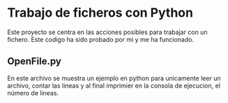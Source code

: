 <h1> Trabajo de ficheros con Python</h1>
<p>Este proyecto se centra en las acciones posibles para trabajar con un fichero. Este codigo ha sido probado por mi y me ha funcionado.</p>

<h2>OpenFile.py</h2>
<p>En este archivo se muestra un ejemplo en python para unicamente leer un archivo, contar las lineas y al final imprimier en la consola de ejecucion, el número de lineas.</p>
